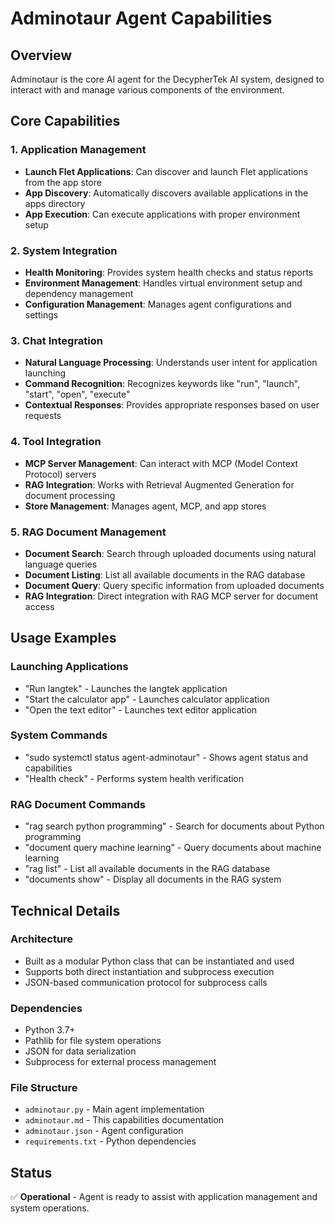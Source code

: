 # Adminotaur Agent Capabilities

## Overview
Adminotaur is the core AI agent for the DecypherTek AI system, designed to interact with and manage various components of the environment.

## Core Capabilities

### 1. Application Management
- **Launch Flet Applications**: Can discover and launch Flet applications from the app store
- **App Discovery**: Automatically discovers available applications in the apps directory
- **App Execution**: Can execute applications with proper environment setup

### 2. System Integration
- **Health Monitoring**: Provides system health checks and status reports
- **Environment Management**: Handles virtual environment setup and dependency management
- **Configuration Management**: Manages agent configurations and settings

### 3. Chat Integration
- **Natural Language Processing**: Understands user intent for application launching
- **Command Recognition**: Recognizes keywords like "run", "launch", "start", "open", "execute"
- **Contextual Responses**: Provides appropriate responses based on user requests

### 4. Tool Integration
- **MCP Server Management**: Can interact with MCP (Model Context Protocol) servers
- **RAG Integration**: Works with Retrieval Augmented Generation for document processing
- **Store Management**: Manages agent, MCP, and app stores

### 5. RAG Document Management
- **Document Search**: Search through uploaded documents using natural language queries
- **Document Listing**: List all available documents in the RAG database
- **Document Query**: Query specific information from uploaded documents
- **RAG Integration**: Direct integration with RAG MCP server for document access

## Usage Examples

### Launching Applications
- "Run langtek" - Launches the langtek application
- "Start the calculator app" - Launches calculator application
- "Open the text editor" - Launches text editor application

### System Commands
- "sudo systemctl status agent-adminotaur" - Shows agent status and capabilities
- "Health check" - Performs system health verification

### RAG Document Commands
- "rag search python programming" - Search for documents about Python programming
- "document query machine learning" - Query documents about machine learning
- "rag list" - List all available documents in the RAG database
- "documents show" - Display all documents in the RAG system

## Technical Details

### Architecture
- Built as a modular Python class that can be instantiated and used
- Supports both direct instantiation and subprocess execution
- JSON-based communication protocol for subprocess calls

### Dependencies
- Python 3.7+
- Pathlib for file system operations
- JSON for data serialization
- Subprocess for external process management

### File Structure
- `adminotaur.py` - Main agent implementation
- `adminotaur.md` - This capabilities documentation
- `adminotaur.json` - Agent configuration
- `requirements.txt` - Python dependencies

## Status
✅ **Operational** - Agent is ready to assist with application management and system operations.
